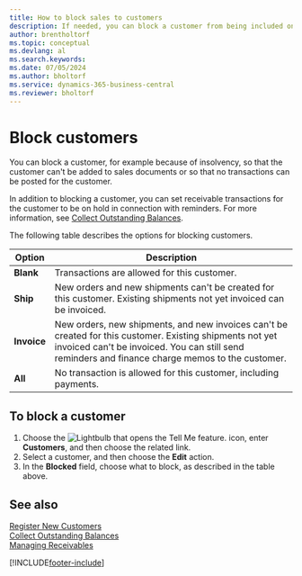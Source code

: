 ```yaml
---
title: How to block sales to customers
description: If needed, you can block a customer from being included on sales documents and other sales transactions.
author: brentholtorf
ms.topic: conceptual
ms.devlang: al
ms.search.keywords:
ms.date: 07/05/2024
ms.author: bholtorf
ms.service: dynamics-365-business-central
ms.reviewer: bholtorf
---
```

# Block customers
You can block a customer, for example because of insolvency, so that the customer can't be added to sales documents or so that no transactions can be posted for the customer.

In addition to blocking a customer, you can set receivable transactions for the customer to be on hold in connection with reminders. For more information, see [Collect Outstanding Balances](receivables-collect-outstanding-balances.md).   

The following table describes the options for blocking customers.  

|Option|Description|  
|--------------------|------------|  
|**Blank**|Transactions are allowed for this customer.|
|**Ship**|New orders and new shipments can't be created for this customer. Existing shipments not yet invoiced can be invoiced.|  
|**Invoice**|New orders, new shipments, and new invoices can't be created for this customer. Existing shipments not yet invoiced can't be invoiced. You can still send reminders and finance charge memos to the customer.|  
|**All**|No transaction is allowed for this customer, including payments.|  

## To block a customer  
1. Choose the ![Lightbulb that opens the Tell Me feature.](media/ui-search/search_small.png "Tell me what you want to do") icon, enter **Customers**, and then choose the related link.
2. Select a customer, and then choose the **Edit** action.
3. In the **Blocked** field, choose what to block, as described in the table above.

## See also  
[Register New Customers](sales-how-register-new-customers.md)  
[Collect Outstanding Balances](receivables-collect-outstanding-balances.md)  
[Managing Receivables](receivables-manage-receivables.md)  


[!INCLUDE[footer-include](includes/footer-banner.md)]